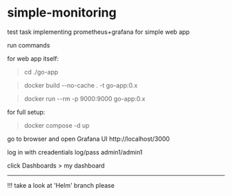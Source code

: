# simple-monitoring
test task implementing prometheus+grafana for simple web app


run commands

for web app itself:
> cd ./go-app

> docker build --no-cache . -t go-app:0.x

> docker run --rm -p 9000:9000 go-app:0.x

for full setup:
> docker compose -d up

go to browser and open Grafana UI
http://localhost/3000

log in with creadentials log/pass admin1/admin1

click Dashboards > my dashboard

------
!!! take a look at 'Helm' branch please